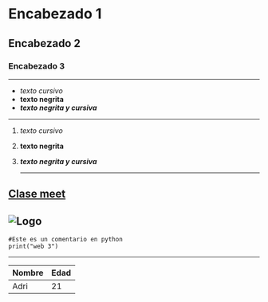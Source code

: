 # Encabezado 1
## Encabezado 2
### Encabezado 3

---

- *texto cursivo*
- **texto negrita**
- ***texto negrita y cursiva***

---
  
1. *texto cursivo*
2. **texto negrita**
3. ***texto negrita y cursiva***

   ---

[Clase meet](https://meet.google.com/hoy-acox-obz)
---
![Logo](https://encrypted-tbn0.gstatic.com/images?q=tbn:ANd9GcTFT1MO4Ln0Ynz4VKkD2EDyylsYzoVg1d8FiQ&s)
---
```
#Este es un comentario en python
print("web 3")
```
---
|Nombre |Edad |
|-------|-----|
|Adri   |21   |
